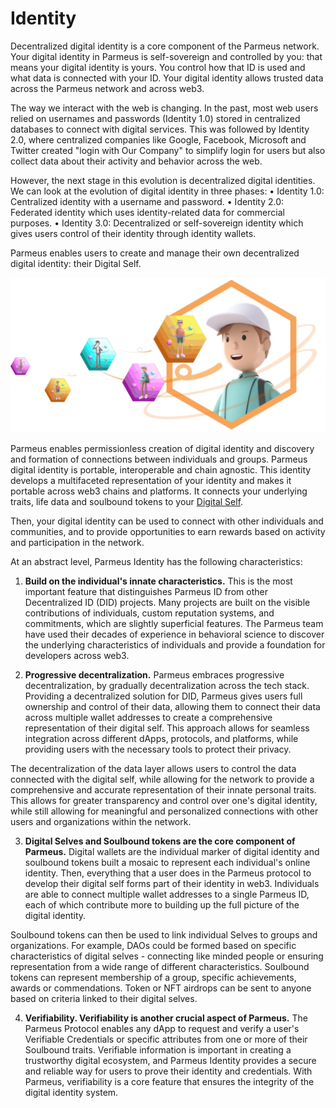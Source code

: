 # Identity

Decentralized digital identity is a core component of the Parmeus network. Your digital identity in Parmeus is self-sovereign and controlled by you: that means your digital identity is yours. You control how that ID is used and what data is connected with your ID. Your digital identity allows trusted data across the Parmeus network and across web3.

The way we interact with the web is changing. In the past, most web users relied on usernames and passwords (Identity 1.0) stored in centralized databases to connect with digital services. This was followed by Identity 2.0, where centralized companies like Google, Facebook, Microsoft and Twitter created "login with Our Company" to simplify login for users but also collect data about their activity and behavior across the web.

However, the next stage in this evolution is decentralized digital identities. We can look at the evolution of digital identity in three phases: 
• Identity 1.0: Centralized identity with a username and password. 
• Identity 2.0: Federated identity which uses identity-related data for commercial purposes. 
• Identity 3.0: Decentralized or self-sovereign identity which gives users control of their identity through identity wallets. 

Parmeus enables users to create and manage their own decentralized digital identity: their Digital Self.

![Identity](imgs/id-overview.png)

Parmeus enables permissionless creation of digital identity and discovery and formation of connections between individuals and groups. Parmeus digital identity is portable, interoperable and chain agnostic. This identity develops a multifaceted representation of your identity and makes it portable across web3 chains and platforms. It connects your underlying traits, life data and soulbound tokens to your [Digital Self](https://parmeus.github.io/docs/#/concept/digital-self).

Then, your digital identity can be used to connect with other individuals and communities, and to provide opportunities to earn rewards based on activity and participation in the network.

At an abstract level, Parmeus Identity has the following characteristics:

1. **Build on the individual's innate characteristics.** This is the most important feature that distinguishes Parmeus ID from other Decentralized ID (DID) projects. Many projects are built on the visible contributions of individuals, custom reputation systems, and commitments, which are slightly superficial features. The Parmeus team have used their decades of experience in behavioral science to discover the underlying characteristics of individuals and provide a foundation for developers across web3.

2. **Progressive decentralization.** Parmeus embraces progressive decentralization, by gradually decentralization across the tech stack. Providing a decentralized solution for DID, Parmeus gives users full ownership and control of their data, allowing them to connect their data across multiple wallet addresses to create a comprehensive representation of their digital self. This approach allows for seamless integration across different dApps, protocols, and platforms, while providing users with the necessary tools to protect their privacy.

 The decentralization of the data layer allows users to control the data connected with the digital self, while allowing for the network to provide a comprehensive and accurate representation of their innate personal traits. This allows for greater transparency and control over one's digital identity, while still allowing for meaningful and personalized connections with other users and organizations within the network.

3. **Digital Selves and Soulbound tokens are the core component of Parmeus.** Digital wallets are the individual marker of digital identity and soulbound tokens built a mosaic to represent each individual's online identity. Then, everything that a user does in the Parmeus protocol to develop their digital self forms part of their identity in web3. Individuals are able to connect multiple wallet addresses to a single Parmeus ID, each of which contribute more to building up the full picture of the digital identity.

Soulbound tokens can then be used to link individual Selves to groups and organizations. For example, DAOs could be formed based on specific characteristics of digital selves - connecting like minded people or ensuring representation from a wide range of different characteristics. Soulbound tokens can represent membership of a group, specific achievements, awards or commendations. Token or NFT airdrops can be sent to anyone based on criteria linked to their digital selves.

4. **Verifiability. Verifiability is another crucial aspect of Parmeus.** The Parmeus Protocol enables any dApp to request and verify a user's Verifiable Credentials or specific attributes from one or more of their Soulbound traits. Verifiable information is important in creating a trustworthy digital ecosystem, and Parmeus Identity provides a secure and reliable way for users to prove their identity and credentials. With Parmeus, verifiability is a core feature that ensures the integrity of the digital identity system.
